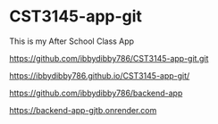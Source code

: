 # CST3145-app-git
This is my After School Class App

https://github.com/ibbydibby786/CST3145-app-git.git

https://ibbydibby786.github.io/CST3145-app-git/

https://github.com/ibbydibby786/backend-app

https://backend-app-gjtb.onrender.com